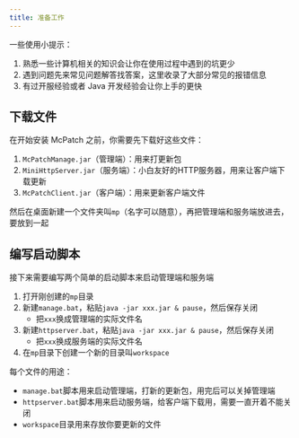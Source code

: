 ```yaml
---
title: 准备工作
---
```

一些使用小提示：

1. 熟悉一些计算机相关的知识会让你在使用过程中遇到的坑更少
2. 遇到问题先来常见问题解答找答案，这里收录了大部分常见的报错信息
3. 有过开服经验或者 Java 开发经验会让你上手的更快

## 下载文件

在开始安装 McPatch 之前，你需要先下载好这些文件：

1. `McPatchManage.jar`（管理端）：用来打更新包
2. `MiniHttpServer.jar`（服务端）：小白友好的HTTP服务器，用来让客户端下载更新
3. `McPatchClient.jar`（客户端）：用来更新客户端文件

然后在桌面新建一个文件夹叫`mp`（名字可以随意），再把管理端和服务端放进去，要放到一起

## 编写启动脚本

接下来需要编写两个简单的启动脚本来启动管理端和服务端

1. 打开刚创建的`mp`目录
2. 新建`manage.bat`，粘贴`java -jar xxx.jar & pause`，然后保存关闭
   + 把`xxx`换成管理端的实际文件名
3. 新建`httpserver.bat`，粘贴`java -jar xxx.jar & pause`，然后保存关闭
   + 把`xxx`换成服务端的实际文件名
4. 在`mp`目录下创建一个新的目录叫`workspace`

每个文件的用途：

+ `manage.bat`脚本用来启动管理端，打新的更新包，用完后可以关掉管理端
+ `httpserver.bat`脚本用来启动服务端，给客户端下载用，需要一直开着不能关闭
+ `workspace`目录用来存放你要更新的文件
